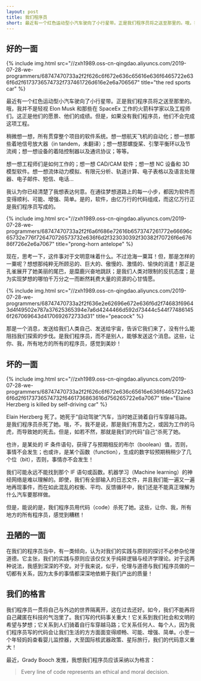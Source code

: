 ```yaml
---
layout: post
title: 我们程序员
short: 最近有一个红色运动型小汽车驶向了小行星带。正是我们程序员将之送至那里的。哦，我并不是轻视 Elon Musk 和那些在 SpaceEx 工作的火箭科学家以及工程师们。这正是他们的愿景、他们的成绩。但是，如果没有我们程序员，他们不会完成这项工程
---
```


## 好的一面

{% include img.html src="//zxh1989.oss-cn-qingdao.aliyuncs.com/2019-07-28-we-programmers/68747470733a2f2f626c6f672e636c65616e636f6465722e636f6d2f6173736574732f737461726d616e2e6a706567" title="the red sports car" %}

最近有一个红色运动型小汽车驶向了小行星带。正是我们程序员将之送至那里的。哦，我并不是轻视 Elon Musk 和那些在 SpaceEx 工作的火箭科学家以及工程师们。这正是他们的愿景、他们的成绩。但是，如果没有我们程序员，他们不会完成这项工程。

稍微想一想，所有贯穿整个项目的软件系统。想一想航天飞机的自动化；想一想那些着地信号放大器（in tandem，未翻译）；想一想那螺旋桨、引擎平衡环以及节流阀；想一想设备的着陆控制器以及通讯协议；等等。

想一想工程师们是如何工作的；想一想 CAD/CAM 软件；想一想 NC 设备和 3D 模型软件。想一想流体动力模拟、有限元分析、轨道计算、电子表格以及语言处理器、电子邮件、短信、电话...

我认为你已经清楚了我想表达何意。在通往梦想道路上的每一小步，都因为软件而变得顺利、可能、增强、简单。是的，软件，由亿万行的代码组成，而这亿万行正是我们程序员写成的。

{% include img.html src="//zxh1989.oss-cn-qingdao.aliyuncs.com/2019-07-28-we-programmers/68747470733a2f2f6a6f686e72616b6573747261772e66696c65732e776f726470726573732e636f6d2f323030392f30382f70726f6e67686f726e2e6a7067" title="prong-horn antelope" %}

现在，思考一下，这件事对于文明意味着什么。不过沧海一粟耳！但，那是怎样的一粟呢？想想那纯粹无所顾忌的、巨大的、傲慢的、激情的、愉快的消遣！那正是孔雀展开了她美丽的尾巴，是糜鹿兴奋地跳跃；是我们人类对限制的反抗态度；是为实现梦想的哪怕千万分之一而断然耗费大量的资源的心甘情愿。

{% include img.html src="//zxh1989.oss-cn-qingdao.aliyuncs.com/2019-07-28-we-programmers/68747470733a2f2f636e2e62696e672e636f6d2f74683f69643d4f49502e787a37625365394e7a6d4244466d592d73444c544f774861456f267069643d4170692672733d31" title="peacock" %}

那是一个消息，发送给我们人类自己、发送给宇宙，告诉它我们来了，没有什么能阻挡我们探索的步伐。是我们程序员，而不是别人，能够发送这个消息。这些，让你、我，所有地方的所有的程序员，感觉到美妙！

## 坏的一面

{% include img.html src="//zxh1989.oss-cn-qingdao.aliyuncs.com/2019-07-28-we-programmers/68747470733a2f2f626c6f672e636c65616e636f6465722e636f6d2f6173736574732f6461736863616d756265722e6a7067" title="Elaine Herzberg is killed by self-driving car" %}

Elain Herzberg 死了。她死于“自动驾驶”汽车，当时她正骑着自行车穿越马路。是我们程序员杀死了她。哦，不，我不是说，那是我们有意为之，或因为工作的马虎，而导致她的死去。但是，如若不然，那就是我们的代码“自己”杀死了她。

也许，是某处的 IF 条件语句，获得了与预期相反的布尔（boolean）值，否则，事情不会发生；也或许，是某个函数（function），生成的数字较预期稍稍少了几个位（bit），否则，事情亦不会发生！

我们可能永远不能找到那个 IF 语句或函数。机器学习（Machine learning）的神经网络是难以理解的。即使，我们有全部输入的日志文件，并且我们能一遍又一遍地再现事件，而在如此混乱的权衡、平均、反馈循环中，我们还是不能真正理解为什么汽车要那样做。

但是，能说的是，我们程序员用代码（code）杀死了她。这些，让你、我，所有地方的所有程序员，感觉到糟糕！

## 丑陋的一面
在我们的程序员当中，有一类倾向，认为对我们的实践与原则的探讨不必参杂伦理道德。它主张，我们的实践与原则应该仅仅关乎纯碎逻辑与经济学理论。对于这两种说法，我感到深深的不安。对于我来说，似乎，伦理与道德与我们程序员做的一切都有关系，因为太多的事情都深深地依赖于我们产出的质量！

## 我们的格言
我们程序员一贯将自己与外边的世界隔离开，这在过去还好。如今，我们不能再将自己藏匿在科技的气泡里了。我们写的代码事关重大！它关系到我们社会和文明的希望与梦想；它关系到人们骑着自行车穿越马路；它关系任何人、每个人，因为我们程序员写的代码会让我们生活的方方面面变得顺畅、可能、增强、简单。小至一个年轻妈妈查看婴儿监控器，大至国际核武器政策、星际旅行，我们的代码意义重大！

最近，Grady Booch 发推，我想我们程序员应该采纳以为格言：

> Every line of code represents an ethical and moral decision.